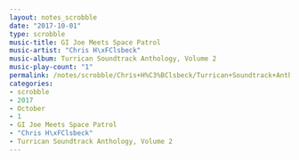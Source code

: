 ```yaml
---
layout: notes_scrobble
date: "2017-10-01"
type: scrobble
music-title: GI Joe Meets Space Patrol
music-artist: "Chris H\xFClsbeck"
music-album: Turrican Soundtrack Anthology, Volume 2
music-play-count: "1"
permalink: /notes/scrobble/Chris+H%C3%BClsbeck/Turrican+Soundtrack+Anthology%2C+Volume+2/177f99568c57d9da7c650a670fb54ee77670d4c1.html
categories:
- scrobble
- 2017
- October
- 1
- GI Joe Meets Space Patrol
- "Chris H\xFClsbeck"
- Turrican Soundtrack Anthology, Volume 2
---
```

